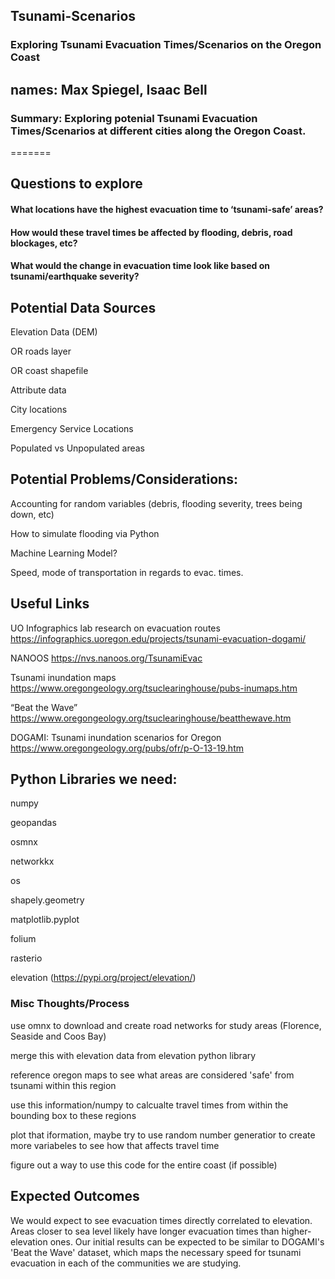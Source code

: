 
## Tsunami-Scenarios

### Exploring Tsunami Evacuation Times/Scenarios on the Oregon Coast
## names: Max Spiegel, Isaac Bell
### Summary: Exploring potenial Tsunami Evacuation Times/Scenarios at different cities along the Oregon Coast.

=======

## Questions to explore
#### What locations have the highest evacuation time to ‘tsunami-safe’ areas?

#### How would these travel times be affected by flooding, debris, road blockages, etc?

#### What would the change in evacuation time look like based on tsunami/earthquake severity?

## Potential Data Sources

Elevation Data (DEM)

OR roads layer

OR coast shapefile

Attribute data

City locations

Emergency Service Locations

Populated vs Unpopulated areas

## Potential Problems/Considerations:

Accounting for random variables 
		(debris, flooding severity, trees being down, etc)

How to simulate flooding via Python

Machine Learning Model?

Speed, mode of transportation in regards to evac. times. 

## Useful Links

UO Infographics lab research on evacuation routes
https://infographics.uoregon.edu/projects/tsunami-evacuation-dogami/

NANOOS
https://nvs.nanoos.org/TsunamiEvac

Tsunami inundation maps
https://www.oregongeology.org/tsuclearinghouse/pubs-inumaps.htm

“Beat the Wave”
https://www.oregongeology.org/tsuclearinghouse/beatthewave.htm

DOGAMI: Tsunami inundation scenarios for Oregon
https://www.oregongeology.org/pubs/ofr/p-O-13-19.htm

## Python Libraries we need:

numpy

geopandas

osmnx

networkkx

os

shapely.geometry

matplotlib.pyplot

folium

rasterio

elevation (https://pypi.org/project/elevation/)
### Misc Thoughts/Process

use omnx to download and create road networks for study areas (Florence, Seaside and Coos Bay)

merge this with elevation data from elevation python library

reference oregon maps to see what areas are considered 'safe' from tsunami within this region

use this information/numpy to calcualte travel times from within the bounding box to these regions

plot that iformation, maybe try to use random number generatior to create more variabeles to see how that affects travel time

figure out a way to use this code for the entire coast (if possible)

## Expected Outcomes

We would expect to see evacuation times directly correlated to elevation. Areas closer to sea level likely have longer evacuation times than higher-elevation ones. Our initial results can be expected to be similar to DOGAMI's 'Beat the Wave' dataset, which maps the necessary speed for tsunami evacuation in each of the communities we are studying.
